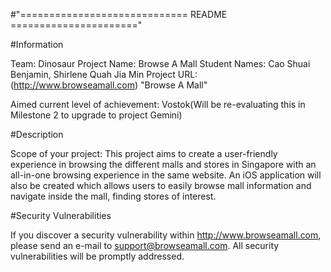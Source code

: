#"=============================  README ======================"

#Information

Team: Dinosaur
Project Name: Browse A Mall
Student Names: Cao Shuai Benjamin, Shirlene Quah Jia Min
Project URL: (http://www.browseamall.com) "Browse A Mall" 
					   
Aimed current level of achievement: Vostok(Will be re-evaluating this in Milestone 2 
 									to upgrade to project Gemini)


#Description

Scope of your project: This project aims to create a user-friendly experience in 
					   browsing the different malls and stores in Singapore with an all-in-one 
					   browsing experience in the same website. An iOS application will also be
					   created which allows users to easily browse mall information and navigate
					   inside the mall, finding stores of interest. 



#Security Vulnerabilities

If you discover a security vulnerability within http://www.browseamall.com, 
please send an e-mail to support@browseamall.com. All security vulnerabilities
will be promptly addressed.

